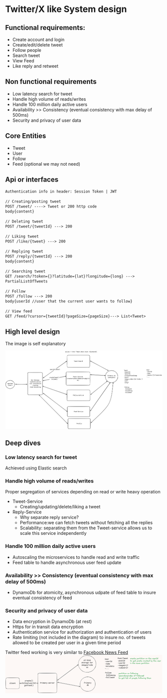 # Twitter/X like System design

## Functional requirements:
- Create account and login
- Create/edit/delete tweet
- Follow people
- Search tweet
- View Feed
- Like reply and retweet


## Non functional requirements
- Low latency search for tweet
- Handle high volume of reads/writes
- Handle 100 million daily active users
- Availability >> Consistency (eventual consistency with max delay of 500ms)
- Security and privacy of user data

## Core Entities
- Tweet
- User
- Follow
- Feed (optional we may not need)

## Api or interfaces

```
Authentication info in header: Session Token | JWT

// Creating/posting tweet
POST /tweet/ ----> Tweet or 200 http code
body{content}

// Deleting tweet
POST /tweet/{tweetId} ---> 200

// Liking tweet
POST /like/{tweet} ---> 200

// Replying tweet
POST /reply/{tweetId} ---> 200
body{content}

// Searching tweet
GET /search/?token={}?latitude={lat}?longitude={long} ---> PartialListOfTweets

// Follow
POST /follow ---> 200
body{userId //user that the current user wants to follow}

// View feed
GET /feed/?cursor={tweetId}?pageSize={pageSize}---> List<Tweet>

```
## High level design

The image is self explanatory

![high-level](./example2/image-2.png)

## Deep dives

### Low latency search for tweet
Achieved using Elastic search

### Handle high volume of reads/writes
Proper segregation of services depending on read or write heavy operation
- Tweet-Service
  - Creating/updating/delete/liking a tweet
- Reply-Service
  - Why separate reply service?
  - Performance:we can fetch tweets without fetching all the replies
  - Scalability: separating them from the Tweet-service allows us to scale this 
service independently 

### Handle 100 million daily active users
  - Autoscaling the microservices to handle read and write traffic
  - Feed table to handle asynchronous user feed update
### Availability >> Consistency (eventual consistency with max delay of 500ms)
  - DynamoDb for atomicity, asynchronous udpate of feed table to insure eventual consistency of feed 
### Security and privacy of user data
  - Data encryption in DynamoDb (at rest)
  - Https for in transit data encryption
  - Authentication service for authorization and authentication of users
  - Rate limiting (not included in the diagram) to insure no. of tweets allowed to be created per user in a given time period
  
Twitter feed working is very similar to [Facebook News Feed](https://github.com/prashantRmishra/System-design/blob/main/facebook-news-feed/Readme.md#high-level-design)
![deep-dive](./example2/image.png)
